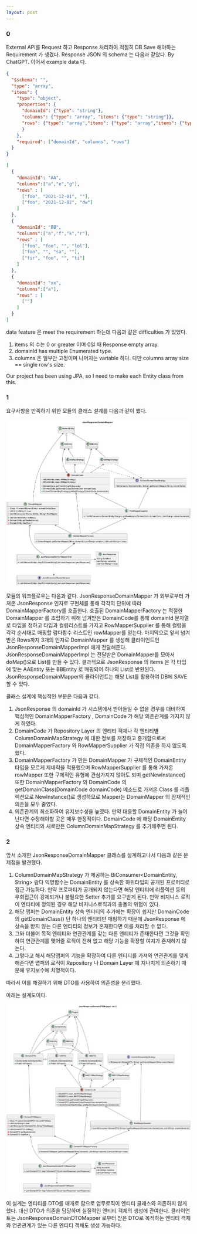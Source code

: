 ```yaml
---
layout: post
---
```

### 0
 External API를 Request 하고 Response 처리하여 적절히 DB Save 해야하는 Requirement 가 생겼다. Response JSON 의 schema 는 다음과 같았다. By ChatGPT. 이어서 example data 다.
```json
{
  "$schema": "",
  "type": "array",
  "items": {
    "type": "object",
    "properties": {
      "domainId": {"type": "string"},
      "columns": {"type": "array", "items": {"type": "string"}},
      "rows": {"type": "array","items": {"type": "array","items": {"type": "string"}}
      }
    },
    "required": ["domainId", "columns", "rows"]
  }
}
```
 
```json
[
  {
    "domainId": "AA",
    "columns":["a","e","g"],	
    "rows" : [ 
      ["foo", "2021-12-01", ""],
      ["foo", "2021-12-02", "dw"]
    ]
  },
  {
    "domainId": "BB",
    "columns":["a","f","k","r"],
    "rows" : [
      ["foo", "foo", "", "lol"],
      ["foo", "", "sa", ""],
      ["fir", "foo", "", "ti"]
    ]
  },
  {
    "domainId": "xx",
    "columns":["a"],
    "rows" : [
      [""]
    ]
  }
]
```

data feature 은 meet the requirement 하는데 다음과 같은 difficulties 가 있었다. 

1. items 의 수는 0 or greater 이며 0일 때 Response empty array.
2. domainId has multiple Enumerated type.
3. columns 은 일부만 고정이며 나머지는 variable 하다. 다만 columns array size == single row's size.

Our project has been using JPA, so I need to make each Entity class from this.


### 1
요구사항을 만족하기 위한 모듈의 클래스 설계를 다음과 같이 했다.

![클래스 설계](/img/Column-oriented%20JSON%20to%20POJO-JsonResponseDomainMapper.png)

모듈의 워크플로우는 다음과 같다. JsonResponseDomainMapper 가 외부로부터 가져온 JsonResponse 인자로 구현체를 통해 각각의 단위에 따라 DomainMapperFactory를 호출한다. 호출된 DomainMapperFactory 는 적절한 DomainMapper 를 조립하기 위해 넘겨받은 DomainCode를 통해 domainId 문자열로 타입을 정하고 타입과 컬럼리스트를 가지고 RowMapperSupplier 를 통해 컬럼을 각각 순서대로 매핑할 람다함수 리스트인 rowMapper를 얻는다. 마지막으로 앞서 넘겨받은 Rows까지 3개의 인자로 DomainMapper 를 생성해 클라이언트인 JsonResponseDomainMapperImpl 에게 전달해준다. JsonResponseDomainMapperImpl 는 전달받은 DomainMapper를 모아서 doMap()으로 List<DomainEntity>를 만들 수 있다. 결과적으로 JsonResponse 의 items 은 각 타입에 맞는 AAEntity 또는 BBEntity 로 매핑되어 하나의 List<DomainEntity>로 반환된다. JsonResponseDomainMapper의 클라이언트는 해당 List<DomainEntity>를 활용하여 DB에 SAVE 할 수 있다.

클래스 설계에 핵심적인 부분은 다음과 같다.
1. JsonResponse 의 domainId 가 시스템에서 받아들일 수 없을 경우를 대비하여 핵심적인 DomainMapperFactory , DomainCode 가 해당 의존관계를 가지지 않게 하였다. 
2. DomainCode 가 Repository Layer 의 엔티티 객체나 각 엔티티별 ColumnDomainMapStrategy 에 대한 정보를 저장하고 중개함으로써 DomainMapperFactory 와 RowMapperSupplier 가 직접 의존을 하지 않도록 했다.
3. DomainMapperFactory 가 만든 DomainMapper 가 구체적인 DomainEntity 타입을 모르게 제네릭을 적용했으며 RowMapperSupplier 를 통해 가져온 rowMapper 또한 구체적인 유형에 관심가지지 않아도 되며 getNewInstance() 또한 DomainMapperFactory 와 DomainCode 의 getDomainClass(DomainCode domainCode) 메소드로 가져온 Class 를 리플렉션으로 NewInstance()로 생성하므로 Mapper는 DomainMapper 의 잠재적인 의존을 모두 줄였다.
4. 의존관계의 최소화하여 유지보수성을 높였다. 만약 대응할 DomainEntity 가 늘어난다면 수정해야할 곳은 매우 한정적이다. DomainCode 에 해당 DomainEntity 상속 엔티티와 새로만든 ColumnDomainMapStrategy 를 추가해주면 된다.

### 2

 앞서 소개한 JsonResponseDomainMapper 클래스를 설계하고나서 다음과 같은 문제점을 발견했다. 
 1. ColumnDomainMapStrategy 가 제공하는 BiConsumer<DomainEntity, String> 람다 익명함수는 DomainEntity 를 상속한 하위타입의 공개된 프로퍼티로 접근 가능하다. 만약 프로퍼티가 공개되지 않는다면 해당 엔티티에 리플렉션 등의 우회접근이 강제되거나 불필요한 Setter 추가를 요구받게 된다. 만약 비지니스 로직이 엔티티에 정의된 경우 해당 비지니스로직과의 충돌의 위험이 있다.
2. 해당 맵퍼는 DomainEntity 상속 엔티티의 추가에는 확장이 쉽지만 DomainCode 의 getDomainClass() 단 하나의 엔티티만 매핑하기 때문에 JsonResponse 에 상속을 받지 않는 다른 엔티티의 정보가 혼재한다면 이를 처리할 수 없다.
3. 그와 더불어 목적 엔티티와 연관관계를 갖는 다른 엔티티가 존재한다면 그것을 확인하여 연관관계를 맺어줄 로직이 전혀 없고 해당 기능을 확장할 여지가 존재하지 않는다. 
4. 그렇다고 해서 해당맵퍼의 기능을 확장하여 다른 엔티티를 가져와 연관관계를 맺게 해준다면 맵퍼의 로직이 Repository 나 Domain Layer 에 지나치게 의존하기 때문에 유지보수에 치명적이다.

 따라서 이를 해결하기 위해 DTO를 사용하여 의존성을 분리했다.

아래는 설계도이다.

![설계2](/img/Column-oriented%20JSON%20to%20POJO%20ver2-JsonResponseDomainDTOMapper_ver_2.png)

 이 설계는 엔티티를 DTO를 매개로 함으로 업무로직이 엔티티 클래스와 의존하지 않게 했다. 대신 DTO가 의존을 담당하며 실질적인 엔티티 객체의 생성에 관여한다. 클라이언트는 JsonResponseDomainDTOMapper 로부터 받은 DTO로 목적하는 엔티티 객체와 연관관계가 있는 다른 엔티티 객체도 생성 가능하다. 